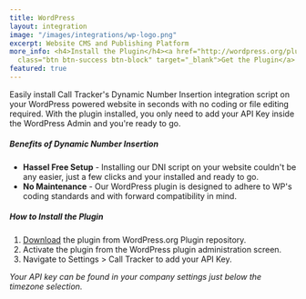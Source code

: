 ```yaml
---
title: WordPress
layout: integration
image: "/images/integrations/wp-logo.png"
excerpt: Website CMS and Publishing Platform
more_info: <h4>Install the Plugin</h4><a href="http://wordpress.org/plugins/calltracker"
  class="btn btn-success btn-block" target="_blank">Get the Plugin</a>
featured: true
---
```


Easily install Call Tracker's Dynamic Number Insertion integration script on your WordPress powered website in seconds with no coding or file editing required. With the plugin installed, you only need to add your API Key inside the WordPress Admin and you're ready to go.


##### Benefits of Dynamic Number Insertion
* **Hassel Free Setup** - Installing our DNI script on your website couldn't be any easier, just a few clicks and your installed and ready to go.
* **No Maintenance** - Our WordPress plugin is designed to adhere to WP's coding standards and with forward compatibility in mind.


##### How to Install the Plugin
1. <a href="http://wordpress.org/plugins/calltracker" target="_blank">Download</a>
 the plugin from WordPress.org Plugin repository.
2. Activate the plugin from the WordPress plugin administration screen.
3. Navigate to Settings > Call Tracker to add your API Key.

*Your API key can be found in your company settings just below the timezone selection.*


